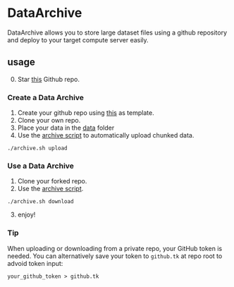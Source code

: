 # DataArchive
DataArchive allows you to store large dataset files using a github repository and deploy to your target compute server easily.

## usage
0. Star [this](https://github.com/SheldonFung98/DataArchive) Github repo.

### Create a Data Archive
1. Create your github repo using [this](https://github.com/SheldonFung98/DataArchive) as template.
2. Clone your own repo.
3. Place your data in the [data](data) folder
4. Use the [archive script](archive.sh) to automatically upload chunked data.
```
./archive.sh upload
```

### Use a Data Archive

1. Clone your forked repo.
2. Use the [archive script](archive.sh).
```
./archive.sh download
```
3. enjoy!

### Tip
When uploading or downloading from a private repo, your GitHub token is needed. You can alternatively save your token to `github.tk` at repo root to advoid token input:
```
your_github_token > github.tk
```